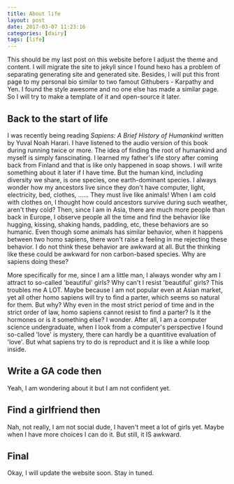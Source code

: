 ```yaml
---
title: About life
layout: post
date: 2017-03-07 11:23:16
categories: [dairy]
tags: [life]
---
```


This should be my last post on this website before I adjust the theme and content. I will migrate the site to jekyll since I found hexo has a problem of separating generating site and generated site. Besides, I will put this front page to my personal bio similar to two famout Githubers - Karpathy and Yen. I found the style awesome and no one else has made a similar page. So I will try to make a template of it and open-source it later.

## Back to the start of life

I was recently being reading *Sapiens: A Brief History of Humankind* written by Yuval Noah Harari. I have listened to the audio version of this book during running twice or more. The idea of finding the root of humankind and myself is simply fanscinating. I learned my father's life story after coming back from Finland and that is like only happened in soap shows. I will write something about it later if I have time. But the human kind, including diversity we share, is one species, one earth-dominant species. I always wonder how my ancestors live since they don't have computer, light, electricity, bed, clothes, ...... They must live like animals! When I am cold with clothes on, I thought how could ancestors survive during such weather, aren't they cold? Then, since I am in Asia, there are much more people than back in Europe, I observe people all the time and find the behavior like hugging, kissing, shaking hands, padding, etc, these behaviors are so humanic. Even though some animals has similar behavior, when it happens between two homo sapiens, there won't raise a feeling in me rejecting these behavior. I do not think these behavior are awkward at all. But the thinking like these could be awkward for non carbon-based species. Why are sapiens doing these? 

More specifically for me, since I am a little man, I always wonder why am I attract to so-called 'beautiful' girls? Why can't I resist 'beautiful' girls? This troubles me A LOT. Maybe because I am not popular even at Asian market, yet all other homo sapiens will try to find a parter, which seems so natural for them. But why? Why even in the most strict period of time and in the strict order of law, homo sapiens cannot resist to find a parter? Is it the hormones or is it something else? I wonder. After all, I am a computer science undergraduate, when I look from a computer's perspective I found so-called 'love' is mystery, there can hardly be a quantitive evaluation of 'love'. But what sapiens try to do is reproduct and it is like a while loop inside.

## Write a GA code then
Yeah, I am wondering about it but I am not confident yet.

## Find a girlfriend then
Nah, not really, I am not social dude, I haven't meet a lot of girls yet. Maybe when I have more choices I can do it. But still, it IS awkward. 

## Final

Okay, I will update the website soon. Stay in tuned.

